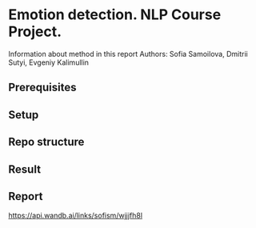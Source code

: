 # Emotion detection. NLP Course Project.
Information about method in this report
Authors: Sofia Samoilova, Dmitrii Sutyi, Evgeniy Kalimullin

## Prerequisites

## Setup



## Repo structure

## Result

## Report
https://api.wandb.ai/links/sofism/wjjjfh8l
